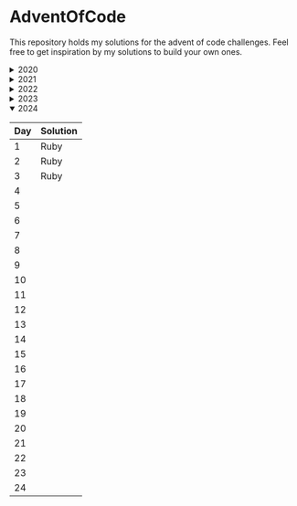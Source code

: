 # AdventOfCode

This repository holds my solutions for the advent of code challenges.
Feel free to get inspiration by my solutions to build your own ones.

<details>
<summary>2020</summary>

| Day | Solution  |
|-----|-----------|
| 1   | Java      |
| 2   | Java      |
| 3   | Java & C# |
| 4   | Java      |
| 5   | Java      |
| 6   | Java      |
| 7   | ❌         |
| 8   | Java      |
| 9   |           |
| 10  |           |
| 11  |           |
| 12  |           |
| 13  |           |
| 14  |           |
| 15  |           |
| 16  |           |
| 17  |           |
| 18  |           |
| 19  |           |
| 20  |           |
| 21  |           |
| 22  |           |
| 23  |           |
| 24  |           |
</details>

<details>
<summary>2021</summary>

| Day | Solution          |
|-----|-------------------|
| 1   | Ruby              |
| 2   | Ruby              |
| 3   | Ruby (only first) |
| 4   |                   |
| 5   |                   |
| 6   |                   |
| 7   |                   |
| 8   |                   |
| 9   |                   |
| 10  |                   |
| 11  |                   |
| 12  |                   |
| 13  |                   |
| 14  |                   |
| 15  |                   |
| 16  |                   |
| 17  |                   |
| 18  |                   |
| 19  |                   |
| 20  |                   |
| 21  |                   |
| 22  |                   |
| 23  |                   |
| 24  |                   |
</details>

<details>
<summary>2022</summary>

| Day | Solution |
|-----|----------|
| 1   | Ruby     |
| 2   | Ruby     |
| 3   | Ruby     |
| 4   | Ruby     |
| 5   | Ruby     |
| 6   | Ruby     |
| 7   | Ruby     |
| 8   | Ruby     |
| 9   | ❌        |
| 10  | Ruby     |
| 11  |          |
| 12  |          |
| 13  |          |
| 14  |          |
| 15  |          |
| 16  |          |
| 17  |          |
| 18  |          |
| 19  |          |
| 20  |          |
| 21  |          |
| 22  |          |
| 23  |          |
| 24  |          |
</details>

<details>
<summary>2023</summary>

| Day | Solution          |
|-----|-------------------|
| 1   | Ruby              |
| 2   | Ruby              |
| 3   | ❌                 |
| 4   | Ruby              |
| 5   | Ruby (only first) |
| 6   | Ruby              |
| 7   | Ruby              |
| 8   | Ruby              |
| 9   |                   |
| 10  |                   |
| 11  |                   |
| 12  |                   |
| 13  |                   |
| 14  |                   |
| 15  |                   |
| 16  |                   |
| 17  |                   |
| 18  |                   |
| 19  |                   |
| 20  |                   |
| 21  |                   |
| 22  |                   |
| 23  |                   |
| 24  |                   |
</details>

<details open>
<summary>2024</summary>

| Day | Solution |
|-----|----------|
| 1   | Ruby     |
| 2   | Ruby     |
| 3   | Ruby     |
| 4   |          |
| 5   |          |
| 6   |          |
| 7   |          |
| 8   |          |
| 9   |          |
| 10  |          |
| 11  |          |
| 12  |          |
| 13  |          |
| 14  |          |
| 15  |          |
| 16  |          |
| 17  |          |
| 18  |          |
| 19  |          |
| 20  |          |
| 21  |          |
| 22  |          |
| 23  |          |
| 24  |          |
</details>
